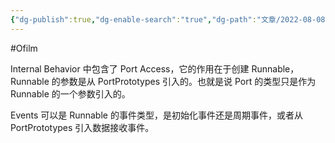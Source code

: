 ```yaml
---
{"dg-publish":true,"dg-enable-search":"true","dg-path":"文章/2022-08-08 SWC 的 Internal Behavior 的一些理解.md","permalink":"/文章/2022-08-08 SWC 的 Internal Behavior 的一些理解/","dgEnableSearch":"true","dgPassFrontmatter":true,"created":"2023-02-10T23:11:38.000+08:00","updated":"2023-11-14T13:34:31.000+08:00"}
---
```


#Ofilm 

Internal Behavior 中包含了 Port Access，它的作用在于创建 Runnable，Runnable 的参数是从 PortPrototypes 引入的。也就是说 Port 的类型只是作为 Runnable 的一个参数引入的。

Events 可以是 Runnable 的事件类型，是初始化事件还是周期事件，或者从 PortPrototypes 引入数据接收事件。